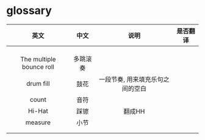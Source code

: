 # glossary

| 英文 | 中文 | 说明 | 是否翻译 |
| :---: | :---: | :---: | :---: |
|       |       |       |       |
|       |       |       |       |
|       |       |       |       |
| The multiple bounce roll | 多跳滚奏 |  |  |
| drum fill | 鼓花 | 一段节奏, 用来填充乐句之间的空白 |  |
| count | 音符 |  |  |
| Hi-Hat | 踩镲 | 翻成HH |  |
| measure | 小节 |  |  |
|  |  |  |  |
|  |  |  |  |

